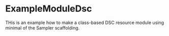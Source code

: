 # ExampleModuleDsc
THis is an example how to make a class-based DSC resource module using minimal of the Sampler scaffolding.
